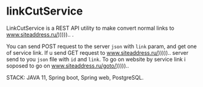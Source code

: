 # linkCutService
LinkCutService is a REST API utility to make convert normal links to www.siteaddress.ru/))))).. .

You can send POST request to the server `json` with `link` param, and get one of service link. 
If u send GET request to www.siteaddress.ru/))))).. server send to you `json` file with `id` and `link`.
To go on website by service link i soposed to go on www.siteaddress.ru/goto/)))))..

STACK: JAVA 11, Spring boot, Spring web, PostgreSQL.
